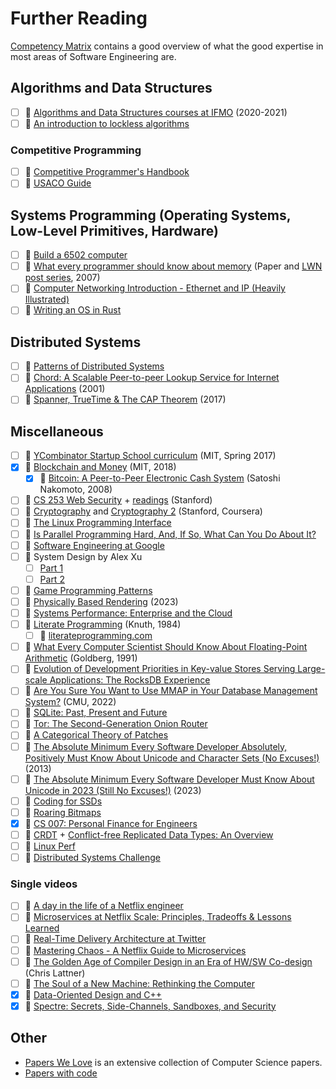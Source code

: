 # Further Reading

[Competency
Matrix](https://sijinjoseph.netlify.app/programmer-competency-matrix/) contains
a good overview of what the good expertise in most areas of Software
Engineering are.

## Algorithms and Data Structures

- [ ] 🎥 [Algorithms and Data Structures courses at IFMO](https://youtube.com/playlist?list=PLrS21S1jm43igE57Ye_edwds_iL7ZOAG4) (2020-2021)
- [ ] 🔗 [An introduction to lockless algorithms](https://lwn.net/Articles/844224/)

### Competitive Programming

- [ ] 📖 [Competitive Programmer's Handbook](https://www.goodreads.com/book/show/34861344-competitive-programmer-s-handbook)
- [ ] 🔗 [USACO Guide](https://usaco.guide/)

## Systems Programming (Operating Systems, Low-Level Primitives, Hardware)

- [ ] 🎥 [Build a 6502 computer](https://eater.net/6502)
- [ ] 📄 [What every programmer should know about memory](https://people.freebsd.org/~lstewart/articles/cpumemory.pdf) (Paper and [LWN post series](https://lwn.net/Articles/250967), 2007)
- [ ] 🔗 [Computer Networking Introduction - Ethernet and IP (Heavily Illustrated)](https://iximiuz.com/en/posts/computer-networking-101/)
- [ ] 🔗 [Writing an OS in Rust](https://os.phil-opp.com/)

## Distributed Systems

- [ ] 📖 [Patterns of Distributed Systems](https://martinfowler.com/articles/patterns-of-distributed-systems)
- [ ] 📄 [Chord: A Scalable Peer-to-peer Lookup Service for Internet Applications](https://pdos.csail.mit.edu/papers/chord:sigcomm01/chord_sigcomm.pdf) (2001)
- [ ] 📄 [Spanner, TrueTime & The CAP Theorem](https://static.googleusercontent.com/media/research.google.com/en//pubs/archive/45855.pdf) (2017)

## Miscellaneous

- [ ] 🎥 [YCombinator Startup School curriculum](https://www.startupschool.org) (MIT, Spring 2017)
- [x] 🎥 [Blockchain and Money](https://ocw.mit.edu/courses/15-s12-blockchain-and-money-fall-2018/) (MIT, 2018)
  - [x] 📄 [Bitcoin: A Peer-to-Peer Electronic Cash System](https://bitcoin.org/bitcoin.pdf) (Satoshi Nakomoto, 2008)
- [ ] 🎥 [CS 253 Web Security](https://youtube.com/playlist?list=PL1y1iaEtjSYiiSGVlL1cHsXN_kvJOOhu-) + [readings](https://web.stanford.edu/class/cs253/) (Stanford)
- [ ] 🎥 [Cryptography](https://www.coursera.org/learn/crypto) and [Cryptography 2](https://www.coursera.org/learn/crypto2) (Stanford, Coursera)
- [ ] 📖 [The Linux Programming Interface](https://www.goodreads.com/en/book/show/7672214)
- [ ] 📖 [Is Parallel Programming Hard, And, If So, What Can You Do About It?](https://arxiv.org/abs/1701.00854)
- [ ] 📖 [Software Engineering at Google](https://abseil.io/resources/swe-book)
- [ ] 📖 System Design by Alex Xu
  - [ ] [Part 1](https://www.goodreads.com/book/show/54109255-system-design-interview-an-insider-s-guide)
  - [ ] [Part 2](https://www.goodreads.com/book/show/60631342-system-design-interview-an-insider-s-guide)
- [ ] 📖 [Game Programming Patterns](https://gameprogrammingpatterns.com/)
- [ ] 📖 [Physically Based Rendering](https://www.pbr-book.org/) (2023)
- [ ] 📖 [Systems Performance: Enterprise and the Cloud](https://www.brendangregg.com/blog/2020-07-15/systems-performance-2nd-edition.html)
- [ ] 📄 [Literate Programming](http://www.literateprogramming.com/knuthweb.pdf) (Knuth, 1984)
  - [ ] 🔗 [literateprogramming.com](http://www.literateprogramming.com)
- [ ] 📄 [What Every Computer Scientist Should Know About Floating-Point Arithmetic](https://docs.oracle.com/cd/E19957-01/800-7895/800-7895.pdf) (Goldberg, 1991)
- [ ] 📄 [Evolution of Development Priorities in Key-value Stores Serving Large-scale Applications: The RocksDB Experience](https://www.usenix.org/conference/fast21/presentation/dong)
- [ ] 📄 [Are You Sure You Want to Use MMAP in Your Database Management System?](https://db.cs.cmu.edu/mmap-cidr2022/) (CMU, 2022)
- [ ] 📄 [SQLite: Past, Present and Future](https://www.vldb.org/pvldb/vol15/p3535-gaffney.pdf)
- [ ] 📄 [Tor: The Second-Generation Onion Router](https://svn-archive.torproject.org/svn/projects/design-paper/tor-design.pdf)
- [ ] 📄 [A Categorical Theory of Patches](https://arxiv.org/abs/1311.3903)
- [ ] 🔗 [The Absolute Minimum Every Software Developer Absolutely, Positively Must Know About Unicode and Character Sets (No Excuses!)](https://www.joelonsoftware.com/2003/10/08/the-absolute-minimum-every-software-developer-absolutely-positively-must-know-about-unicode-and-character-sets-no-excuses/) (2013)
- [ ] 🔗 [The Absolute Minimum Every Software Developer Must Know About Unicode in 2023 (Still No Excuses!)](https://tonsky.me/blog/unicode/) (2023)
- [ ] 🔗 [Coding for SSDs](https://codecapsule.com/2014/02/12/coding-for-ssds-part-1-introduction-and-table-of-contents/)
- [ ] 🔗 [Roaring Bitmaps](https://roaringbitmap.org/about/)
- [x] 🔗 [CS 007: Personal Finance for Engineers](https://cs007.blog/)
- [ ] 🔗 [CRDT](https://crdt.tech/) + [Conflict-free Replicated Data Types: An Overview](https://arxiv.org/abs/1806.10254)
- [ ] 🔗 [Linux Perf](https://brendangregg.com/linuxperf.html)
- [ ] 🔗 [Distributed Systems Challenge](https://fly.io/dist-sys/)

### Single videos

- [ ] 🎥 [A day in the life of a Netflix engineer](https://www.youtube.com/watch?v=0QS1TWLooo0)
- [ ] 🎥 [Microservices at Netflix Scale: Principles, Tradeoffs & Lessons Learned](https://www.youtube.com/watch?v=57UK46qfBLY)
- [ ] 🎥 [Real-Time Delivery Architecture at Twitter](https://www.infoq.com/presentations/Real-Time-Delivery-Twitter/)
- [ ] 🎥 [Mastering Chaos - A Netflix Guide to Microservices](https://www.youtube.com/watch?v=CZ3wIuvmHeM)
- [ ] 🎥 [The Golden Age of Compiler Design in an Era of HW/SW Co-design](https://youtu.be/4HgShra-KnY) (Chris Lattner)
- [ ] 🎥 [The Soul of a New Machine: Rethinking the Computer](https://youtu.be/vvZA9n3e5pc)
- [x] 🎥 [Data-Oriented Design and C++](https://youtu.be/rX0ItVEVjHc)
- [x] 🎥 [Spectre: Secrets, Side-Channels, Sandboxes, and Security](https://youtu.be/_f7O3IfIR2k)

## Other

- [Papers We Love](https://github.com/papers-we-love/papers-we-love) is an extensive collection of Computer Science papers.
- [Papers with code](https://paperswithcode.com/)
